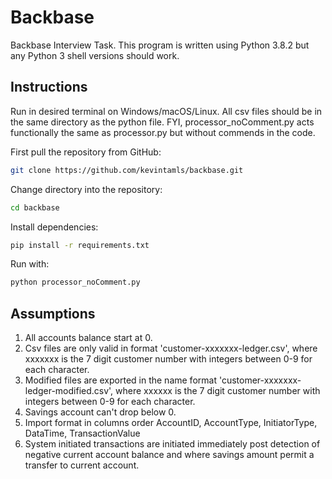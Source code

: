 # Backbase

Backbase Interview Task. This program is written using Python 3.8.2 but any Python 3 shell versions should work.

## Instructions

Run in desired terminal on Windows/macOS/Linux. All csv files should be in the same directory as the python file. FYI, processor_noComment.py acts functionally the same as processor.py but without commends in the code.

First pull the repository from GitHub:

```bash
git clone https://github.com/kevintamls/backbase.git
```

Change directory into the repository:

```bash
cd backbase
```

Install dependencies:

```bash
pip install -r requirements.txt
```

Run with:

```bash
python processor_noComment.py
```

## Assumptions

1. All accounts balance start at 0.
2. Csv files are only valid in format 'customer-xxxxxxx-ledger.csv', where xxxxxxx is the 7 digit customer number with integers between 0-9 for each character.
3. Modified files are exported in the name format 'customer-xxxxxxx-ledger-modified.csv', where xxxxxx is the 7 digit customer number with integers between 0-9 for each character.
4. Savings account can't drop below 0.
5. Import format in columns order AccountID, AccountType, InitiatorType, DataTime,
TransactionValue
6. System initiated transactions are initiated immediately post detection of negative
    current account balance and where savings amount permit a transfer to current
    account.
